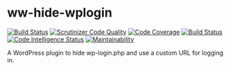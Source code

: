 # ww-hide-wplogin

[![Build Status](https://travis-ci.org/sjinks/ww-hide-wplogin.svg?branch=master)](https://travis-ci.org/sjinks/ww-hide-wplogin)
[![Scrutinizer Code Quality](https://scrutinizer-ci.com/g/sjinks/ww-hide-wplogin/badges/quality-score.png?b=master)](https://scrutinizer-ci.com/g/sjinks/ww-hide-wplogin/?branch=master)
[![Code Coverage](https://scrutinizer-ci.com/g/sjinks/ww-hide-wplogin/badges/coverage.png?b=master)](https://scrutinizer-ci.com/g/sjinks/ww-hide-wplogin/?branch=master)
[![Build Status](https://scrutinizer-ci.com/g/sjinks/ww-hide-wplogin/badges/build.png?b=master)](https://scrutinizer-ci.com/g/sjinks/ww-hide-wplogin/build-status/master)
[![Code Intelligence Status](https://scrutinizer-ci.com/g/sjinks/ww-hide-wplogin/badges/code-intelligence.svg?b=master)](https://scrutinizer-ci.com/code-intelligence)
[![Maintainability](https://api.codeclimate.com/v1/badges/234bd3314950622646de/maintainability)](https://codeclimate.com/github/sjinks/ww-hide-wplogin/maintainability)

A WordPress plugin to hide wp-login.php and use a custom URL for logging in.
